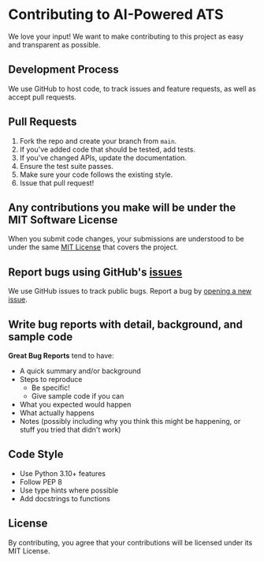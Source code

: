 # Contributing to AI-Powered ATS

We love your input! We want to make contributing to this project as easy and transparent as possible.

## Development Process

We use GitHub to host code, to track issues and feature requests, as well as accept pull requests.

## Pull Requests

1. Fork the repo and create your branch from `main`.
2. If you've added code that should be tested, add tests.
3. If you've changed APIs, update the documentation.
4. Ensure the test suite passes.
5. Make sure your code follows the existing style.
6. Issue that pull request!

## Any contributions you make will be under the MIT Software License

When you submit code changes, your submissions are understood to be under the same [MIT License](LICENSE) that covers the project.

## Report bugs using GitHub's [issues](https://github.com/yourusername/ai-powered-ats/issues)

We use GitHub issues to track public bugs. Report a bug by [opening a new issue](https://github.com/yourusername/ai-powered-ats/issues/new).

## Write bug reports with detail, background, and sample code

**Great Bug Reports** tend to have:

- A quick summary and/or background
- Steps to reproduce
  - Be specific!
  - Give sample code if you can
- What you expected would happen
- What actually happens
- Notes (possibly including why you think this might be happening, or stuff you tried that didn't work)

## Code Style

* Use Python 3.10+ features
* Follow PEP 8
* Use type hints where possible
* Add docstrings to functions

## License

By contributing, you agree that your contributions will be licensed under its MIT License.